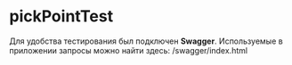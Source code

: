 # pickPointTest

Для удобства тестирования был подключен **Swagger**. Используемые в приложении запросы можно найти здесь: /swagger/index.html
